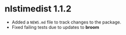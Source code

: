 # nlstimedist 1.1.2

* Added a `NEWS.md` file to track changes to the package.
* Fixed failing tests due to updates to **broom**
